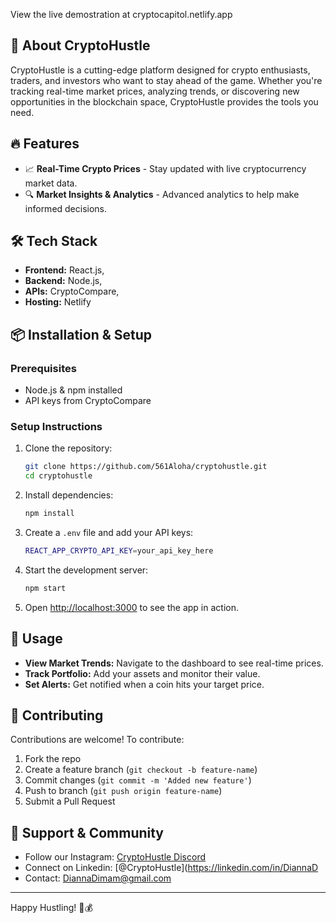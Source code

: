 View the live demostration at cryptocapitol.netlify.app

## 🚀 About CryptoHustle
CryptoHustle is a cutting-edge platform designed for crypto enthusiasts, traders, and investors who want to stay ahead of the game. Whether you're tracking real-time market prices, 
analyzing trends, or discovering new opportunities in the blockchain space, CryptoHustle provides the tools you need.

## 🔥 Features
- 📈 **Real-Time Crypto Prices** - Stay updated with live cryptocurrency market data.
- 🔍 **Market Insights & Analytics** - Advanced analytics to help make informed decisions.


## 🛠 Tech Stack
- **Frontend:** React.js,
- **Backend:** Node.js, 
- **APIs:** CryptoCompare,
- **Hosting:** Netlify 

## 📦 Installation & Setup
### Prerequisites
- Node.js & npm installed
- API keys from CryptoCompare

### Setup Instructions
1. Clone the repository:
   ```sh
   git clone https://github.com/561Aloha/cryptohustle.git
   cd cryptohustle
   ```
2. Install dependencies:
   ```sh
   npm install
   ```
3. Create a `.env` file and add your API keys:
   ```sh
   REACT_APP_CRYPTO_API_KEY=your_api_key_here
   ```
4. Start the development server:
   ```sh
   npm start
   ```
5. Open [http://localhost:3000](http://localhost:3000) to see the app in action.

## 📖 Usage
- **View Market Trends:** Navigate to the dashboard to see real-time prices.
- **Track Portfolio:** Add your assets and monitor their value.
- **Set Alerts:** Get notified when a coin hits your target price.

## 🤝 Contributing
Contributions are welcome! To contribute:
1. Fork the repo
2. Create a feature branch (`git checkout -b feature-name`)
3. Commit changes (`git commit -m 'Added new feature'`)
4. Push to branch (`git push origin feature-name`)
5. Submit a Pull Request


## 🌟 Support & Community
- Follow our Instagram: [CryptoHustle Discord](https://instagram.com/561Aloha)
- Connect on Linkedin: [@CryptoHustle](https://linkedin.com/in/DiannaD
- Contact: DiannaDimam@gmail.com

---

Happy Hustling! 🚀💰
